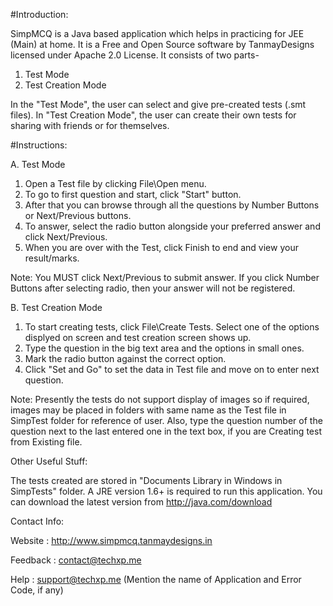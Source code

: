 #Introduction:

SimpMCQ is a Java based application which helps in practicing for JEE (Main) at home. It is a Free and
Open Source software by TanmayDesigns licensed under Apache 2.0 License. It consists of two parts-
1. Test Mode
2. Test Creation Mode

In the "Test Mode", the user can select and give pre-created tests (.smt files). In "Test Creation Mode",
the user can create their own tests for sharing with friends or for themselves.

#Instructions:

A. Test Mode

   1. Open a Test file by clicking File\Open menu.
   2. To go to first question and start, click "Start" button.
   3. After that you can browse through all the questions by Number Buttons or Next/Previous buttons.
   4. To answer, select the radio button alongside your preferred answer and click Next/Previous.
   5. When you are over with the Test, click Finish to end and view your result/marks.

Note:
You MUST click Next/Previous to submit answer. If you click Number Buttons after selecting radio, then
your answer will not be registered.

B. Test Creation Mode

   1. To start creating tests, click File\Create Tests. Select one of the options displyed on screen
      and test creation screen shows up.
   2. Type the question in the big text area and the options in small ones.
   3. Mark the radio button against the correct option.
   4. Click "Set and Go" to set the data in Test file and move on to enter next question.

Note:
Presently the tests do not support display of images so if required, images may be placed in folders with
same name as the Test file in SimpTest folder for reference of user. Also, type the question number of
the question next to the last entered one in the text box, if you are Creating test from Existing file.

Other Useful Stuff:

The tests created are stored in "Documents Library in Windows in SimpTests" folder.
A JRE version 1.6+ is required to run this application. You can download the latest version from
http://java.com/download

Contact Info:

Website  : http://www.simpmcq.tanmaydesigns.in

Feedback : contact@techxp.me

Help     : support@techxp.me (Mention the name of Application and Error Code, if any)